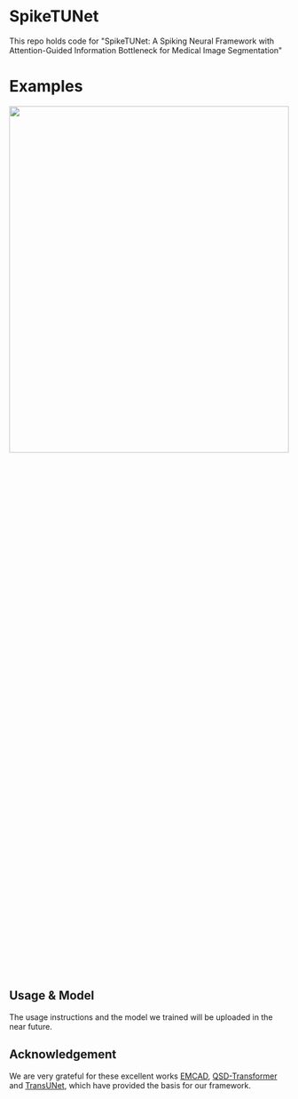 # SpikeTUNet
This repo holds code for "SpikeTUNet: A Spiking Neural Framework with Attention-Guided Information Bottleneck for Medical Image Segmentation"

# Examples
<p align="center">
<img src="vis_ACDC.gif" width=100% height=40% 
class="center">
</p>


## Usage & Model
The usage instructions and the model we trained will be uploaded in the near future.

## Acknowledgement
We are very grateful for these excellent works [EMCAD](https://github.com/SLDGroup/EMCAD), [QSD-Transformer](https://github.com/bollossom/QSD-Transformer) and [TransUNet](https://github.com/Beckschen/TransUNet), which have provided the basis for our framework.


